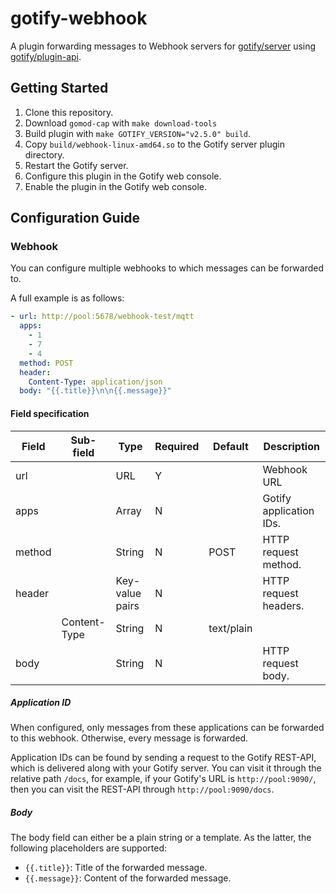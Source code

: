 # gotify-webhook

A plugin forwarding messages to Webhook servers for [gotify/server](https://github.com/gotify/server)
using [gotify/plugin-api](https://github.com/gotify/plugin-api).

## Getting Started

1. Clone this repository.
2. Download `gomod-cap` with `make download-tools` 
1. Build plugin with `make GOTIFY_VERSION="v2.5.0" build`.
1. Copy `build/webhook-linux-amd64.so` to the Gotify server plugin directory.
1. Restart the Gotify server.
1. Configure this plugin in the Gotify web console.
1. Enable the plugin in the Gotify web console.

## Configuration Guide

### Webhook

You can configure multiple webhooks to which messages can be forwarded to.

A full example is as follows:

```yaml
- url: http://pool:5678/webhook-test/mqtt
  apps:
    - 1
    - 7
    - 4
  method: POST
  header:
    Content-Type: application/json
  body: "{{.title}}\n\n{{.message}}"
```

#### Field specification

| Field  | Sub-field    | Type            | Required | Default    | Description             |
| ---    | ---          | ---             | ---      | ---        | ---                     |
| url    |              | URL             | Y        |            | Webhook URL             |
| apps   |              | Array           | N        |            | Gotify application IDs. |
| method |              | String          | N        | POST       | HTTP request method.    |
| header |              | Key-value pairs | N        |            | HTTP request headers.   |
|        | Content-Type | String          | N        | text/plain |                         |
| body   |              | String          | N        |            | HTTP request body.      |

##### Application ID

When configured, only messages from these applications can be forwarded to this webhook. Otherwise, 
every message is forwarded.

Application IDs can be found by sending a request to the Gotify REST-API, which is delivered along
with your Gotify server. You can visit it through the relative path `/docs`, for example, if your
Gotify's URL is `http://pool:9090/`, then you can visit the REST-API through `http://pool:9090/docs`.

##### Body

The body field can either be a plain string or a template. As the latter, the following placeholders
are supported:

- `{{.title}}`: Title of the forwarded message.
- `{{.message}}`: Content of the forwarded message.
